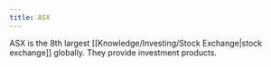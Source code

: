 ```yaml
---
title: ASX
---
```


ASX is the 8th largest [[Knowledge/Investing/Stock Exchange|stock exchange]] globally. They provide investment products.
